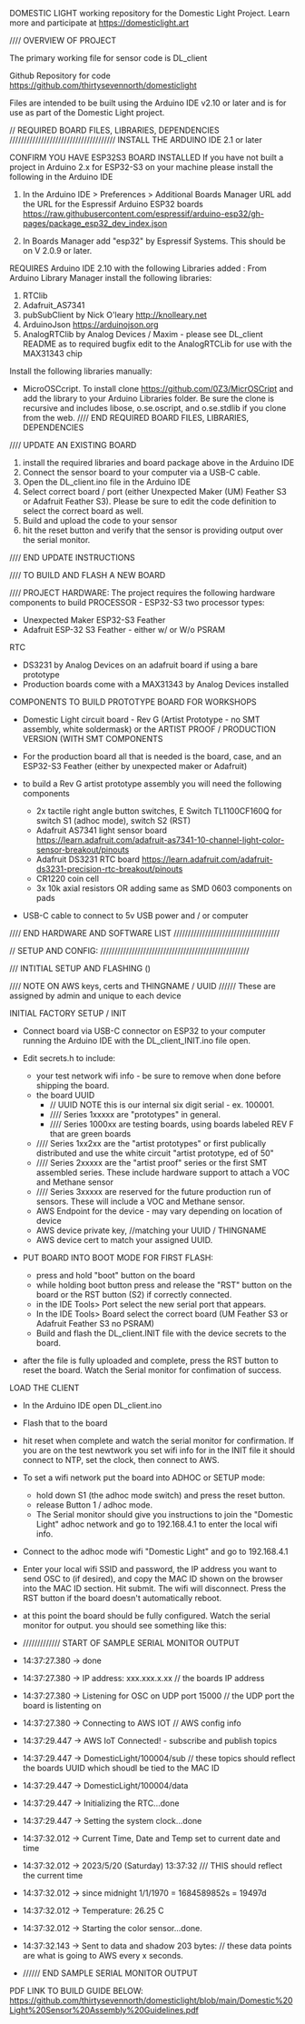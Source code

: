 DOMESTIC LIGHT
working repository for the Domestic Light Project. Learn more and participate at https://domesticlight.art 

//// OVERVIEW OF PROJECT 

The primary working file for sensor code is DL_client

Github Repository for code
https://github.com/thirtysevennorth/domesticlight

Files are intended to be built using the Arduino IDE v2.10 or later and is for use as part of the Domestic Light project.


// REQUIRED BOARD FILES, LIBRARIES, DEPENDENCIES /////////////////////////////////////
INSTALL THE ARDUINO IDE 2.1 or later

CONFIRM YOU HAVE ESP32S3 BOARD INSTALLED
If you have not built a project in Arduino 2.x for ESP32-S3 on your machine please install the following in the Arduino IDE
1) In the Arduino IDE > Preferences > Additional Boards Manager URL add the URL for the 
Espressif Arduino ESP32 boards
https://raw.githubusercontent.com/espressif/arduino-esp32/gh-pages/package_esp32_dev_index.json

2) In Boards Manager add "esp32" by Espressif Systems. This should be on V 2.0.9 or later.

REQUIRES Arduino IDE 2.10 with the following Libraries added :
From Arduino Library Manager install the following libraries:
1) RTClib
2) Adafruit_AS7341
3) pubSubClient by Nick O'leary http://knolleary.net
4) ArduinoJson https://arduinojson.org
5) AnalogRTClib by Analog Devices / Maxim - please see DL_client README as to required bugfix edit to the AnalogRTCLib for use with the MAX31343 chip

Install the following libraries manually:
* MicroOSCcript. To install clone https://github.com/0Z3/MicrOSCript and add the library to your Arduino Libraries folder. 
Be sure the clone is recursive and includes libose, o.se.oscript, and o.se.stdlib if you clone from the web.
//// END REQUIRED BOARD FILES, LIBRARIES, DEPENDENCIES 

//// UPDATE AN EXISTING BOARD
1) install the required libraries and board package above in the Arduino IDE
2) Connect the sensor board to your computer via a USB-C cable.
3) Open the DL_client.ino file in the Arduino IDE
4) Select correct board / port (either Unexpected Maker (UM) Feather S3 or Adafruit Feather S3). Please be sure to edit the code definition to select the correct board as well.
5) Build and upload the code to your sensor
6) hit the reset button and verify that the sensor is providing output over the serial monitor.

//// END UPDATE INSTRUCTIONS

//// TO BUILD AND FLASH A NEW BOARD

//// PROJECT HARDWARE: The project requires the following hardware components to build 
PROCESSOR - ESP32-S3
two processor types:
* Unexpected Maker ESP32-S3 Feather 
* Adafruit ESP-32 S3 Feather - either w/ or W/o PSRAM

RTC
* DS3231 by Analog Devices on an adafruit board if using a bare prototype
* Production boards come with a MAX31343 by Analog Devices installed

COMPONENTS TO BUILD PROTOTYPE BOARD FOR WORKSHOPS
* Domestic Light circuit board -  Rev G (Artist Prototype - no SMT assembly, white soldermask) or the ARTIST PROOF / PRODUCTION VERSION (WITH SMT COMPONENTS
* For the production board all that is needed is the board, case, and an ESP32-S3 Feather (either by unexpected maker or Adafruit)
* to build a Rev G artist prototype assembly you will need the following components
	* 2x tactile right angle button switches, E Switch TL1100CF160Q for switch S1 (adhoc mode), switch S2 (RST)
	* Adafruit AS7341 light sensor board https://learn.adafruit.com/adafruit-as7341-10-channel-light-color-sensor-breakout/pinouts
	* Adafruit DS3231 RTC board https://learn.adafruit.com/adafruit-ds3231-precision-rtc-breakout/pinouts
	* CR1220 coin cell
	* 3x 10k axial resistors OR adding same as SMD 0603 components on pads
	
* USB-C cable to connect to 5v USB power and / or computer

//// END HARDWARE AND SOFTWARE LIST /////////////////////////////////////


// SETUP AND CONFIG: ////////////////////////////////////////////////////

/// INTITIAL SETUP AND FLASHING () 

//// NOTE ON AWS keys, certs and THINGNAME / UUID ////// 
These are assigned by admin and unique to each device 

INITIAL FACTORY SETUP / INIT
* Connect board via USB-C connector on ESP32 to your computer running the Arduino IDE with the DL_client_INIT.ino file open. 
* Edit secrets.h to include:
    * your test network wifi info - be sure to remove when done before shipping the board.
    * the board UUID 
        * // UUID NOTE this is our internal six digit serial - ex. 100001.
        * //// Series 1xxxxx are "prototypes" in general.
        * //// Series 1000xx are testing boards, using boards labeled REV F that are green boards
	* //// Series 1xx2xx are the "artist prototypes" or first publically distributed and use the white circuit "artist prototype, ed of 50"
	* //// Series 2xxxxx are the "artist proof" series or the first SMT assembled series. These include hardware support to attach a VOC and Methane sensor
	* //// Series 3xxxxx are reserved for the future production run of sensors. These will include a VOC and Methane sensor.
    * AWS Endpoint for the device - may vary depending on location of device
    * AWS device private key,  //matching your UUID / THINGNAME
    * AWS device cert to match your assigned UUID.
    
* PUT BOARD INTO BOOT MODE FOR FIRST FLASH: 
   * press and hold "boot" button on the board
   * while holding boot button press and release the "RST" button on the board or the RST button (S2) if correctly connected.
   * in the IDE Tools> Port select the new serial port that appears.
   * In the IDE Tools> Board select the correct board (UM Feather S3 or Adafruit Feather S3 no PSRAM)
   * Build and flash the DL_client.INIT file with the device secrets to the board.
* after the file is fully uploaded and complete, press the RST button to reset the board. Watch the Serial monitor for confimation of success.

LOAD THE CLIENT
* In the Arduino IDE open DL_client.ino
* Flash that to the board
* hit reset when complete and watch the serial monitor for confirmation. If you are on the test newtwork you set wifi info for in the INIT file it should connect to NTP, set the clock, then connect to AWS.
* To set a wifi network put the board into ADHOC or SETUP mode:
   * hold down S1 (the adhoc mode switch) and  press the reset button. 
   * release Button 1 / adhoc mode.
   * The Serial monitor should give you instructions to join the "Domestic Light" adhoc network and go to 192.168.4.1 to enter the local wifi info. 
* Connect to the adhoc mode wifi "Domestic Light" and go to 192.168.4.1
* Enter your local wifi SSID and password, the IP address you want to send OSC to (if desired), and copy the MAC ID shown on the browser into the MAC ID section. Hit submit. 
The wifi will disconnect. Press the RST button if the board doesn't automatically reboot. 


* at this point the board should be fully configured. Watch the serial monitor for output. you should see something like this:

* /////////////  START OF SAMPLE SERIAL MONITOR OUTPUT
* 14:37:27.380 -> done
* 14:37:27.380 -> IP address: xxx.xxx.x.xx // the boards IP address 
* 14:37:27.380 -> Listening for OSC on UDP port 15000 // the UDP port the board is listenting on
* 14:37:27.380 -> Connecting to AWS IOT  // AWS config info 
* 14:37:29.447 -> AWS IoT Connected! - subscribe and publish topics
* 14:37:29.447 -> DomesticLight/100004/sub  // these topics should reflect the boards UUID which shoudl be tied to the MAC ID
* 14:37:29.447 -> DomesticLight/100004/data

* 14:37:29.447 -> Initializing the RTC...done
* 14:37:29.447 -> Setting the system clock...done
* 14:37:32.012 -> Current Time, Date and Temp set to current date and time 
* 14:37:32.012 -> 2023/5/20 (Saturday) 13:37:32  /// THIS should reflect the current time
* 14:37:32.012 ->  since midnight 1/1/1970 = 1684589852s = 19497d
* 14:37:32.012 -> Temperature: 26.25 C
* 14:37:32.012 -> Starting the color sensor...done.
* 14:37:32.143 -> Sent to data and shadow 203 bytes: // these data points are what is going to AWS every x seconds. 
* ////// END SAMPLE SERIAL MONITOR OUTPUT


PDF LINK TO BUILD GUIDE BELOW: https://github.com/thirtysevennorth/domesticlight/blob/main/Domestic%20Light%20Sensor%20Assembly%20Guidelines.pdf


 


